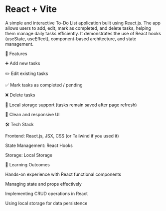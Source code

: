 # React + Vite

A simple and interactive To-Do List application built using React.js. The app allows users to add, edit, mark as completed, and delete tasks, helping them manage daily tasks efficiently. It demonstrates the use of React hooks (useState, useEffect), component-based architecture, and state management.

🔑 Features

➕ Add new tasks

✏️ Edit existing tasks

✅ Mark tasks as completed / pending

❌ Delete tasks

💾 Local storage support (tasks remain saved after page refresh)

🎨 Clean and responsive UI

🛠️ Tech Stack

Frontend: React.js, JSX, CSS (or Tailwind if you used it)

State Management: React Hooks

Storage: Local Storage

🚀 Learning Outcomes

Hands-on experience with React functional components

Managing state and props effectively

Implementing CRUD operations in React

Using local storage for data persistence
